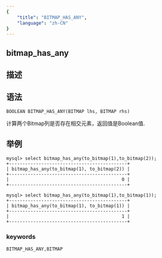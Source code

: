 ```yaml
---
{
    "title": "BITMAP_HAS_ANY",
    "language": "zh-CN"
}
---
```


## bitmap_has_any
## 描述
## 语法

`BOOLEAN BITMAP_HAS_ANY(BITMAP lhs, BITMAP rhs)`

计算两个Bitmap列是否存在相交元素，返回值是Boolean值. 

## 举例

```
mysql> select bitmap_has_any(to_bitmap(1),to_bitmap(2));
+--------------------------------------------+
| bitmap_has_any(to_bitmap(1), to_bitmap(2)) |
+--------------------------------------------+
|                                          0 |
+--------------------------------------------+

mysql> select bitmap_has_any(to_bitmap(1),to_bitmap(1));
+--------------------------------------------+
| bitmap_has_any(to_bitmap(1), to_bitmap(1)) |
+--------------------------------------------+
|                                          1 |
+--------------------------------------------+
```

### keywords

    BITMAP_HAS_ANY,BITMAP
